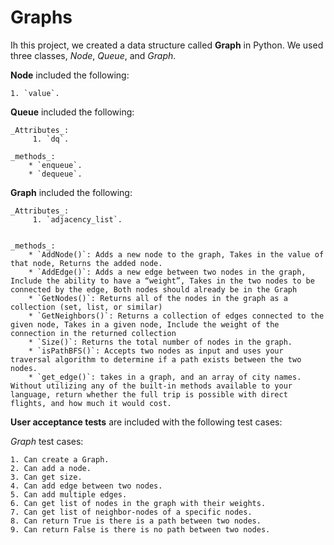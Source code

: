 # Graphs

Ih this project, we created a data structure called **Graph** in Python. We used three classes, _Node_, _Queue_, and _Graph_.

**Node** included the following:

    1. `value`.

**Queue** included the following:

    _Attributes_:
         1. `dq`.

    _methods_:
        * `enqueue`.
        * `dequeue`.


**Graph** included the following:

    _Attributes_:
         1. `adjacency_list`.


    _methods_:
        * `AddNode()`: Adds a new node to the graph, Takes in the value of that node, Returns the added node.
        * `AddEdge()`: Adds a new edge between two nodes in the graph, Include the ability to have a “weight”, Takes in the two nodes to be connected by the edge, Both nodes should already be in the Graph
        * `GetNodes()`: Returns all of the nodes in the graph as a collection (set, list, or similar)
        * `GetNeighbors()`: Returns a collection of edges connected to the given node, Takes in a given node, Include the weight of the connection in the returned collection
        * `Size()`: Returns the total number of nodes in the graph.
        * `isPathBFS()`: Accepts two nodes as input and uses your traversal algorithm to determine if a path exists between the two nodes.
        * `get_edge()`: takes in a graph, and an array of city names. Without utilizing any of the built-in methods available to your language, return whether the full trip is possible with direct flights, and how much it would cost.


**User acceptance tests** are included with the following test cases:

*Graph* test cases:

    1. Can create a Graph.
    2. Can add a node.
    3. Can get size.
    4. Can add edge between two nodes.
    5. Can add multiple edges.
    6. Can get list of nodes in the graph with their weights.
    7. Can get list of neighbor-nodes of a specific nodes.
    8. Can return True is there is a path between two nodes.
    9. Can return False is there is no path between two nodes.

